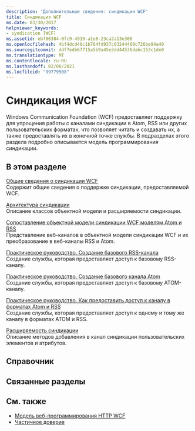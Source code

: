 ```yaml
---
description: 'Дополнительные сведения: синдикации WCF'
title: Синдикация WCF
ms.date: 03/30/2017
helpviewer_keywords:
- syndication [WCF]
ms.assetid: ebf80384-0fc9-4919-a1e8-23ca2a13e300
ms.openlocfilehash: 4bf4dcd40c1b764fd937c03244460c726be94a49
ms.sourcegitcommit: ddf7edb67715a5b9a45e3dd44536dabc153c1de0
ms.translationtype: MT
ms.contentlocale: ru-RU
ms.lasthandoff: 02/06/2021
ms.locfileid: "99779508"
---
```

# <a name="wcf-syndication"></a>Синдикация WCF

Windows Communication Foundation (WCF) предоставляет поддержку для упрощения работы с каналами синдикации в Atom, RSS или других пользовательских форматах, что позволяет читать и создавать их, а также предоставлять их в конечной точке службы. В подразделах этого раздела подробно описывается модель программирования синдикации.  
  
## <a name="in-this-section"></a>В этом разделе  

 [Общие сведения о синдикации WCF](wcf-syndication-overview.md)  
 Содержит общие сведения о поддержке синдикации, предоставляемой WCF.  
  
 [Архитектура синдикации](architecture-of-syndication.md)  
 Описание классов объектной модели и расширяемости синдикации.  
  
 [Сопоставление объектной модели синдикации WCF моделям Atom и RSS](how-the-wcf-syndication-object-model-maps-to-atom-and-rss.md)  
 Представление веб-каналов в объектной модели синдикации WCF и их преобразование в веб-каналы RSS и Atom.  
  
 [Практическое руководство. Создание базового RSS-канала](how-to-create-a-basic-rss-feed.md)  
 Создание службы, которая предоставляет доступ к базовому RSS-каналу.  
  
 [Практическое руководство. Создание базового канала Atom](how-to-create-a-basic-atom-feed.md)  
 Создание службы, которая предоставляет доступ к базовому ATOM-каналу.  
  
 [Практическое руководство. Как предоставить доступ к каналу в форматах Atom и RSS](how-to-expose-a-feed-as-both-atom-and-rss.md)  
 Создание службы, которая предоставляет доступ к одному и тому же каналу в форматах ATOM и RSS.  
  
 [Расширяемость синдикации](syndication-extensibility.md)  
 Описание методов добавления в канал синдикации пользовательских элементов и атрибутов.  
  
## <a name="reference"></a>Справочник  
  
## <a name="related-sections"></a>Связанные разделы  
  
## <a name="see-also"></a>См. также

- [Модель веб-программирования HTTP WCF](wcf-web-http-programming-model.md)
- [Частичное доверие](partial-trust.md)
